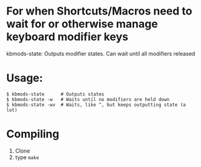 # For when Shortcuts/Macros need to wait for or otherwise manage keyboard modifier keys 

kbmods-state: Outputs modifier states. Can wait until all modifiers released

# Usage:
```
$ kbmods-state      # Outputs states
$ kbmods-state -w   # Waits until no modifiers are held down
$ kbmods-state -wv  # Waits, like ^, but keeps outputting state (a lot)
```

# Compiling
1. Clone
2. type `make`
